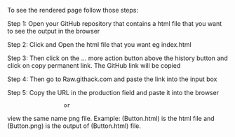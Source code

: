 To see the rendered page follow those steps:

Step 1: Open your GitHub repository that contains a html file that you want to see the output in the browser

Step 2: Click and Open the html file that you want eg index.html

Step 3: Then click on the … more action button above the history button and click on copy permanent link. The GitHub link will be copied

Step 4: Then go to Raw.githack.com and paste the link into the input box

Step 5: Copy the URL in the production field and paste it into the browser


                      or



view the same name png file. Example:   (Button.html) is the html file and (Button.png) is the output of (Button.html) file.
